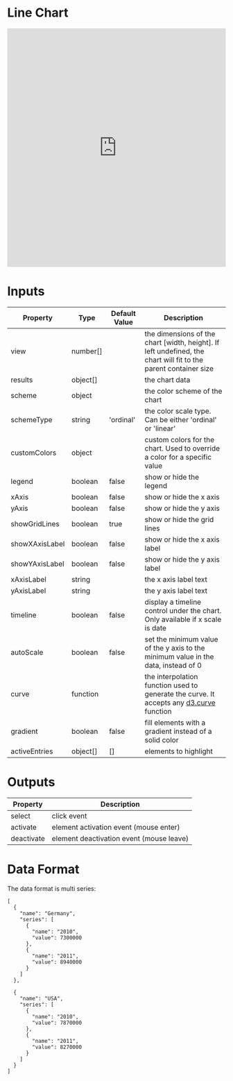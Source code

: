 # Line Chart

<iframe width="100%" height="550" frameborder="0" src="https://embed.plnkr.co/7SqwjBi1hGcN2q6Ox1GU?show=preview"></iframe>

# Inputs
| Property      | Type     | Default Value | Description                                                                                                     |
|---------------|----------|---------------|-----------------------------------------------------------------------------------------------------------------|
| view          | number[] |               | the dimensions of the chart [width, height]. If left undefined, the chart will fit to the parent container size |
| results       | object[] |               | the chart data                                                                                                  |
| scheme        | object   |               | the color scheme of the chart                                                                                   |
| schemeType    | string   | 'ordinal'     | the color scale type. Can be either 'ordinal' or 'linear'                                                       |
| customColors  | object   |               | custom colors for the chart. Used to override a color for a specific value                                      |
| legend        | boolean  | false         | show or hide the legend                                                                                         |
| xAxis         | boolean  | false         | show or hide the x axis                                                                                         |
| yAxis         | boolean  | false         | show or hide the y axis                                                                                         |
| showGridLines | boolean  | true          | show or hide the grid lines                                                                                     |
| showXAxisLabel| boolean  | false         | show or hide the x axis label                                                                                   |
| showYAxisLabel| boolean  | false         | show or hide the y axis label                                                                                   |
| xAxisLabel    | string   |               | the x axis label text                                                                                           |
| yAxisLabel    | string   |               | the y axis label text                                                                                           |
| timeline      | boolean  | false         | display a timeline control under the chart. Only available if x scale is date                                   |
| autoScale     | boolean  | false         | set the minimum value of the y axis to the minimum value in the data, instead of 0                              |
| curve         | function |               | the interpolation function used to generate the curve. It accepts any [d3.curve](https://github.com/d3/d3-shape#curves) function |
| gradient      | boolean  | false         | fill elements with a gradient instead of a solid color                                                          |
| activeEntries | object[] | []            | elements to highlight                                                                                           |

# Outputs
| Property     | Description                              |
|--------------|------------------------------------------|
| select       | click event                              |
| activate     | element activation event (mouse enter)   |
| deactivate   | element deactivation event (mouse leave) |

# Data Format
The data format is multi series:

```
[
  {
    "name": "Germany",
    "series": [
      {
        "name": "2010",
        "value": 7300000
      },
      {
        "name": "2011",
        "value": 8940000
      }
    ]
  },

  {
    "name": "USA",
    "series": [
      {
        "name": "2010",
        "value": 7870000
      },
      {
        "name": "2011",
        "value": 8270000
      }
    ]
  }
]
```
